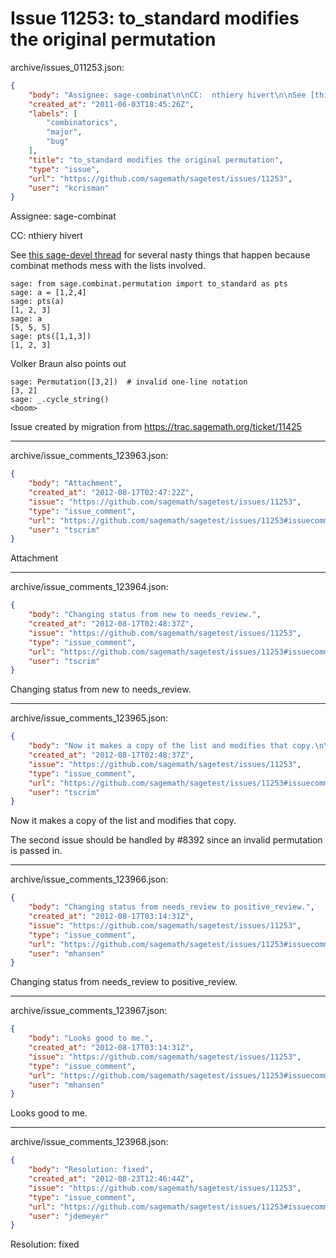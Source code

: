 # Issue 11253: to_standard modifies the original permutation

archive/issues_011253.json:
```json
{
    "body": "Assignee: sage-combinat\n\nCC:  nthiery hivert\n\nSee [this sage-devel thread](http://groups.google.com/group/sage-devel/browse_thread/thread/2949ab8832386bf8) for several nasty things that happen because combinat methods mess with the lists involved.\n\n\n```\nsage: from sage.combinat.permutation import to_standard as pts \nsage: a = [1,2,4] \nsage: pts(a) \n[1, 2, 3] \nsage: a \n[5, 5, 5] \nsage: pts([1,1,3]) \n[1, 2, 3] \n```\n\n\nVolker Braun also points out \n\n```\nsage: Permutation([3,2])  # invalid one-line notation \n[3, 2] \nsage: _.cycle_string() \n<boom>\n```\n\n\nIssue created by migration from https://trac.sagemath.org/ticket/11425\n\n",
    "created_at": "2011-06-03T18:45:26Z",
    "labels": [
        "combinatorics",
        "major",
        "bug"
    ],
    "title": "to_standard modifies the original permutation",
    "type": "issue",
    "url": "https://github.com/sagemath/sagetest/issues/11253",
    "user": "kcrisman"
}
```
Assignee: sage-combinat

CC:  nthiery hivert

See [this sage-devel thread](http://groups.google.com/group/sage-devel/browse_thread/thread/2949ab8832386bf8) for several nasty things that happen because combinat methods mess with the lists involved.


```
sage: from sage.combinat.permutation import to_standard as pts 
sage: a = [1,2,4] 
sage: pts(a) 
[1, 2, 3] 
sage: a 
[5, 5, 5] 
sage: pts([1,1,3]) 
[1, 2, 3] 
```


Volker Braun also points out 

```
sage: Permutation([3,2])  # invalid one-line notation 
[3, 2] 
sage: _.cycle_string() 
<boom>
```


Issue created by migration from https://trac.sagemath.org/ticket/11425





---

archive/issue_comments_123963.json:
```json
{
    "body": "Attachment",
    "created_at": "2012-08-17T02:47:22Z",
    "issue": "https://github.com/sagemath/sagetest/issues/11253",
    "type": "issue_comment",
    "url": "https://github.com/sagemath/sagetest/issues/11253#issuecomment-123963",
    "user": "tscrim"
}
```

Attachment



---

archive/issue_comments_123964.json:
```json
{
    "body": "Changing status from new to needs_review.",
    "created_at": "2012-08-17T02:48:37Z",
    "issue": "https://github.com/sagemath/sagetest/issues/11253",
    "type": "issue_comment",
    "url": "https://github.com/sagemath/sagetest/issues/11253#issuecomment-123964",
    "user": "tscrim"
}
```

Changing status from new to needs_review.



---

archive/issue_comments_123965.json:
```json
{
    "body": "Now it makes a copy of the list and modifies that copy.\n\nThe second issue should be handled by #8392 since an invalid permutation is passed in.",
    "created_at": "2012-08-17T02:48:37Z",
    "issue": "https://github.com/sagemath/sagetest/issues/11253",
    "type": "issue_comment",
    "url": "https://github.com/sagemath/sagetest/issues/11253#issuecomment-123965",
    "user": "tscrim"
}
```

Now it makes a copy of the list and modifies that copy.

The second issue should be handled by #8392 since an invalid permutation is passed in.



---

archive/issue_comments_123966.json:
```json
{
    "body": "Changing status from needs_review to positive_review.",
    "created_at": "2012-08-17T03:14:31Z",
    "issue": "https://github.com/sagemath/sagetest/issues/11253",
    "type": "issue_comment",
    "url": "https://github.com/sagemath/sagetest/issues/11253#issuecomment-123966",
    "user": "mhansen"
}
```

Changing status from needs_review to positive_review.



---

archive/issue_comments_123967.json:
```json
{
    "body": "Looks good to me.",
    "created_at": "2012-08-17T03:14:31Z",
    "issue": "https://github.com/sagemath/sagetest/issues/11253",
    "type": "issue_comment",
    "url": "https://github.com/sagemath/sagetest/issues/11253#issuecomment-123967",
    "user": "mhansen"
}
```

Looks good to me.



---

archive/issue_comments_123968.json:
```json
{
    "body": "Resolution: fixed",
    "created_at": "2012-08-23T12:46:44Z",
    "issue": "https://github.com/sagemath/sagetest/issues/11253",
    "type": "issue_comment",
    "url": "https://github.com/sagemath/sagetest/issues/11253#issuecomment-123968",
    "user": "jdemeyer"
}
```

Resolution: fixed
